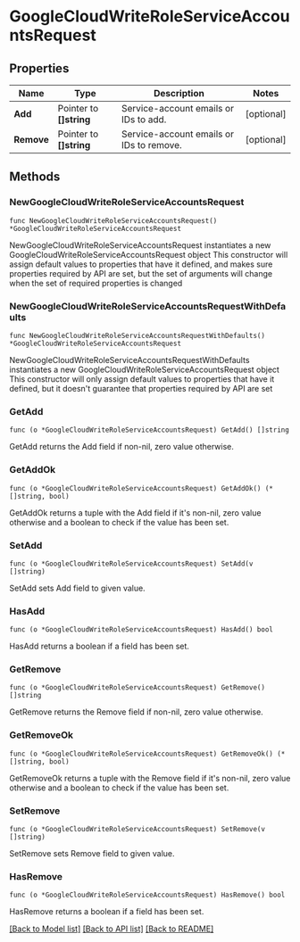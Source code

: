# GoogleCloudWriteRoleServiceAccountsRequest

## Properties

Name | Type | Description | Notes
------------ | ------------- | ------------- | -------------
**Add** | Pointer to **[]string** | Service-account emails or IDs to add. | [optional] 
**Remove** | Pointer to **[]string** | Service-account emails or IDs to remove. | [optional] 

## Methods

### NewGoogleCloudWriteRoleServiceAccountsRequest

`func NewGoogleCloudWriteRoleServiceAccountsRequest() *GoogleCloudWriteRoleServiceAccountsRequest`

NewGoogleCloudWriteRoleServiceAccountsRequest instantiates a new GoogleCloudWriteRoleServiceAccountsRequest object
This constructor will assign default values to properties that have it defined,
and makes sure properties required by API are set, but the set of arguments
will change when the set of required properties is changed

### NewGoogleCloudWriteRoleServiceAccountsRequestWithDefaults

`func NewGoogleCloudWriteRoleServiceAccountsRequestWithDefaults() *GoogleCloudWriteRoleServiceAccountsRequest`

NewGoogleCloudWriteRoleServiceAccountsRequestWithDefaults instantiates a new GoogleCloudWriteRoleServiceAccountsRequest object
This constructor will only assign default values to properties that have it defined,
but it doesn't guarantee that properties required by API are set

### GetAdd

`func (o *GoogleCloudWriteRoleServiceAccountsRequest) GetAdd() []string`

GetAdd returns the Add field if non-nil, zero value otherwise.

### GetAddOk

`func (o *GoogleCloudWriteRoleServiceAccountsRequest) GetAddOk() (*[]string, bool)`

GetAddOk returns a tuple with the Add field if it's non-nil, zero value otherwise
and a boolean to check if the value has been set.

### SetAdd

`func (o *GoogleCloudWriteRoleServiceAccountsRequest) SetAdd(v []string)`

SetAdd sets Add field to given value.

### HasAdd

`func (o *GoogleCloudWriteRoleServiceAccountsRequest) HasAdd() bool`

HasAdd returns a boolean if a field has been set.

### GetRemove

`func (o *GoogleCloudWriteRoleServiceAccountsRequest) GetRemove() []string`

GetRemove returns the Remove field if non-nil, zero value otherwise.

### GetRemoveOk

`func (o *GoogleCloudWriteRoleServiceAccountsRequest) GetRemoveOk() (*[]string, bool)`

GetRemoveOk returns a tuple with the Remove field if it's non-nil, zero value otherwise
and a boolean to check if the value has been set.

### SetRemove

`func (o *GoogleCloudWriteRoleServiceAccountsRequest) SetRemove(v []string)`

SetRemove sets Remove field to given value.

### HasRemove

`func (o *GoogleCloudWriteRoleServiceAccountsRequest) HasRemove() bool`

HasRemove returns a boolean if a field has been set.


[[Back to Model list]](../README.md#documentation-for-models) [[Back to API list]](../README.md#documentation-for-api-endpoints) [[Back to README]](../README.md)



